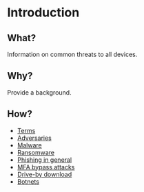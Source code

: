 # Introduction

## What?

Information on common threats to all devices.

## Why?

Provide a background.

## How?

* [Terms](terms.md)
* [Adversaries](adversaries.md)
* [Malware](malware.md)
* [Ransomware](ransomware.md)
* [Phishing in general](phishing.md)
* [MFA bypass attacks](mfa.md)
* [Drive-by download](drive-by.md)
* [Botnets](botnets.md)
